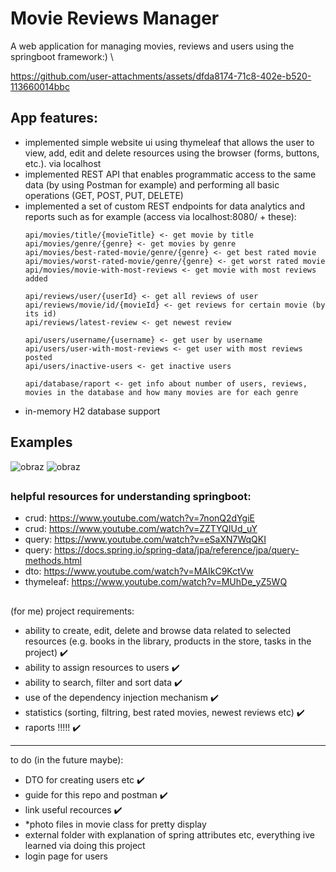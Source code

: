 # Movie Reviews Manager
A web application for managing movies, reviews and users using the springboot framework:) \

https://github.com/user-attachments/assets/dfda8174-71c8-402e-b520-113660014bbc

## App features:
- implemented simple website ui using thymeleaf that allows the user to view, add, edit and delete resources using the browser (forms, buttons, etc.). via localhost
- implemented REST API that enables programmatic access to the same data (by using Postman for example) and performing all basic operations (GET, POST, PUT, DELETE)
- implemented a set of custom REST endpoints for data analytics and reports such as for example (access via localhost:8080/ + these):
  ```
  api/movies/title/{movieTitle} <- get movie by title
  api/movies/genre/{genre} <- get movies by genre
  api/movies/best-rated-movie/genre/{genre} <- get best rated movie
  api/movies/worst-rated-movie/genre/{genre} <- get worst rated movie
  api/movies/movie-with-most-reviews <- get movie with most reviews added
  ```
  ```
  api/reviews/user/{userId} <- get all reviews of user
  api/reviews/movie/id/{movieId} <- get reviews for certain movie (by its id)
  api/reviews/latest-review <- get newest review
  ```
   ```
  api/users/username/{username} <- get user by username
  api/users/user-with-most-reviews <- get user with most reviews posted
  api/users/inactive-users <- get inactive users
    ```
  ```
  api/database/raport <- get info about number of users, reviews, movies in the database and how many movies are for each genre
  ```
- in-memory H2 database support

## Examples
![obraz](https://github.com/user-attachments/assets/8784672c-0fec-432b-a1f0-d05bbe0616a0)
![obraz](https://github.com/user-attachments/assets/dcc85bfc-6877-41b8-b2bd-d6db1e70ab5b)


  
##
### helpful resources for understanding springboot:
- crud: https://www.youtube.com/watch?v=7nonQ2dYgiE
- crud: https://www.youtube.com/watch?v=ZZTYQIUd_uY
- query: https://www.youtube.com/watch?v=eSaXN7WqQKI
- query: https://docs.spring.io/spring-data/jpa/reference/jpa/query-methods.html
- dto: https://www.youtube.com/watch?v=MAIkC9KctVw
- thymeleaf: https://www.youtube.com/watch?v=MUhDe_yZ5WQ

## 
(for me)
project requirements:
- ability to create, edit, delete and browse data related to
selected resources (e.g. books in the library, products in the store, tasks in
the project) ✔️
- ability to assign resources to users ✔️
- ability to search, filter and sort data ✔️
- use of the dependency injection mechanism ✔️
- statistics (sorting, filtring, best rated movies, newest reviews etc) ✔️
- raports !!!!! ✔️
----- 
to do (in the future maybe):
- DTO for creating users etc ✔️
- guide for this repo and postman ✔️
- link useful recources ✔️
- *photo files in movie class for pretty display
- external folder with explanation of spring attributes etc, everything ive learned via doing this project
- login page for users


